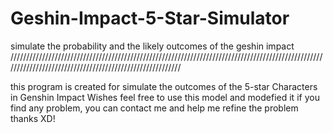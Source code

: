# Geshin-Impact-5-Star-Simulator
simulate the probability and the likely outcomes of the geshin impact
/////////////////////////////////////////////////////////////////////////////////////////////////////////////////////////////////////////////////////////

this program is created for simulate the outcomes of the 5-star Characters in Genshin Impact Wishes
feel free to use this model and modefied it
if you find any problem, you can contact me and help me refine the problem
thanks XD!
